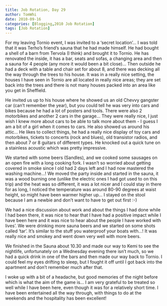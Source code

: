 ```yaml
---
title: Job Rotation, Day 29
author: TomWhi
date: 2010-09-16
categories: [Blogging,2010 Job Rotation]
tags: [Job Rotation]
---
```


For my leaving Tornio event, I was invited to a ‘secret location’… I was told that it was Terho’s friend’s sauna that he had made himself. He had bought a shell of a barn from Tervola (I think) and brought it to Tornio. He has renovated the inside, it has a bar, seats and sofas, a changing area and then a sauna for 4 people (any more it would been a bit close)… Then outside he had a deck with a table and chair set for about 8, and there was decking all the way through the trees to his house. It was in a really nice setting, the houses I have seen in Tornio are all located in really nice areas; they are set back into the trees and there is not many houses packed into an area like you get in Sheffield.


He invited us up to his house where he showed us an old Chevvy gangster car (can’t remember the year), but you could tell he was very into cars and bikes because he had a lot of posters and tools. There were also 2 motorbikes and another 2 cars in the garage… They were really nice, I just wish I knew more about cars to be able to talk more about them - I guess I am a bit of a girl when it comes to cars. He also showed us around his attic… He likes to collect things, he had a really nice display of toy cars and motorbikes, tickets to concerts (rock and blues), old transistor radios, and then about 7 or 8 guitars of different types. He knocked out a quick tune on a stainless acoustic which was pretty impressive.

We started with some beers (Sandles), and we cooked some sausages on an open fire with a long cooking fork. I wasn’t so worried about getting covered in smoke since I old had 2 days left and I had now mastered the washing machine…! We moved the party inside and started in the sauna, it was a wood burning one (unlike the electric ones I had got used to on this trip) and the heat was so different, it was a lot nicer and I could stay in there for as long, I noticed the temperature was around 80-90 degrees at waist height, so might have been warmer higher up… I stayed on the stool because I am a newbie and don’t want to have to get out first :-)

We had a nice discussion about work and about the things I had done while I had been there, it was nice to hear that I have had a positive impact while I have been here and it was nice to hear about the people I have worked with lives’. We were drinking more sauna beers and we started on some shots called ‘tar’. It’s similar to the stuff you waterproof your boats with…! It was really nice and smokey and went down very well with more beers.

We finished in the Sauna about 10.30 and made our way to Kemi to see the nightlife, unfortunately on a Wednesday evening there isn’t much, so we had a quick drink in one of the bars and then made our way back to Tornio. I could feel my eyes drifting to sleep, but I fought it off until I got back into the apartment and don’t remember much after that.

I woke up with a bit of a headache, but good memories of the night before which is what the aim of the game is… I am very grateful to be treated so well while I have been here, even though it was for a relatively short time. I have been entertained all the way through, with things to do at the weekends and the hospitality has been excellent!